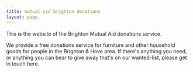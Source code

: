 ```yaml
---
title: mutual aid brighton donations
layout: page
---
```


This is the website of the Brighton Mutual Aid donations service.

We provide a free donations service for furniture and other household goods for people in the Brighton & Hove area. If there's anything you need, or anything you can bear to give away that's on our wanted-list, please get in touch here.